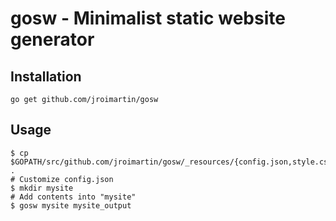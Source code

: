 # gosw - Minimalist static website generator

## Installation

```
go get github.com/jroimartin/gosw
```

## Usage

```
$ cp $GOPATH/src/github.com/jroimartin/gosw/_resources/{config.json,style.css} .
# Customize config.json
$ mkdir mysite
# Add contents into "mysite"
$ gosw mysite mysite_output
```
